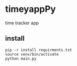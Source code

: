 # timeyappPy
time tracker app

## install

    pip -r install requirments.txt
    source venv/bin/activate
    python main.py
